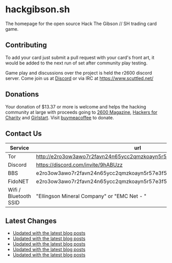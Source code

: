# hackgibson.sh
The homepage for the open source Hack The Gibson // SH trading card game.


## Contributing

To add your card just submit a pull request with your card's front art, it would be added to the next run of set after community play testing.

Game play and discussions over the project is held the r2600 discord server. Come join us at [Discord](https://discord.com/invite/9hABUzz) or via IRC at https://www.scuttled.net/


## Donations

Your donation of $13.37 or more is welcome and helps the hacking community at large with proceeds going to [2600 Magazine](https://2600.com/), [Hackers for Charity](https://hackersforcharity.org) and [Girlstart](https://girlstart.org).  Visit [buymeacoffee](https://www.buymeacoffee.com/hackgibson.sh) to donate.


## Contact Us

Service | url
-|-
Tor | http://e2ro3ow3awo7r2favn24n65ycc2qmzkoayn5r57e3f56nvjwdcgg32ad.onion
Discord | https://discord.com/invite/9hABUzz
BBS | e2ro3ow3awo7r2favn24n65ycc2qmzkoayn5r57e3f56nvjwdcgg32ad.onion:23
FidoNET | e2ro3ow3awo7r2favn24n65ycc2qmzkoayn5r57e3f56nvjwdcgg32ad.onion:24554
Wifi / Bluetooth SSID | "Ellingson Mineral Company" or "EMC Net - <fidonet address>"

## Latest Changes
<!-- BLOG-POST-LIST:START -->
- [Updated with the latest blog posts](https://github.com/DFW2600/hackgibson.sh/commit/4c0d821e7d5c6c9a069c0fd1b0c7d053af01fd9d)
- [Updated with the latest blog posts](https://github.com/DFW2600/hackgibson.sh/commit/08007dfa07f20eb0a988b51bbcb2de37bd380b59)
- [Updated with the latest blog posts](https://github.com/DFW2600/hackgibson.sh/commit/98ca956ca77a71f363dca4049211fb0ba0327a16)
- [Updated with the latest blog posts](https://github.com/DFW2600/hackgibson.sh/commit/60a693ce8988054edcbb4cdb2eda67eb45c1d5e3)
- [Updated with the latest blog posts](https://github.com/DFW2600/hackgibson.sh/commit/bb4c936490b9dd9e146c7a33dc03c9710f00039c)
<!-- BLOG-POST-LIST:END -->
